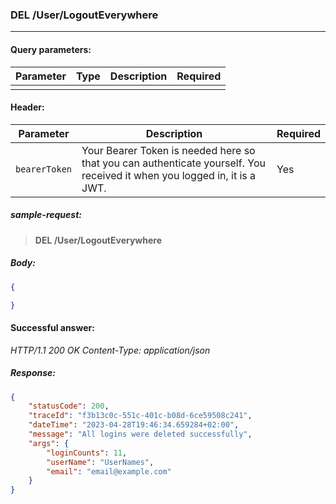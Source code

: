 ### DEL /User/LogoutEverywhere
---

#### Query parameters:

| Parameter | Type | Description | Required |
| --- | --- | --- | --- |
|  |  |  |  |

#### Header:

| Parameter | Description | Required |
| --- | --- | --- |
| `bearerToken` | Your Bearer Token is needed here so that you can authenticate yourself. You received it when you logged in, it is a JWT. | Yes |

##### sample-request:

> **DEL /User/LogoutEverywhere**

##### Body:

```json
{

}
```

#### Successful answer:

*HTTP/1.1 200 OK
Content-Type: application/json*

##### Response:

```json
{
    "statusCode": 200,
    "traceId": "f3b13c0c-551c-401c-b08d-6ce59508c241",
    "dateTime": "2023-04-28T19:46:34.659284+02:00",
    "message": "All logins were deleted successfully",
    "args": {
        "loginCounts": 11,
        "userName": "UserNames",
        "email": "email@example.com"
    }
}
```